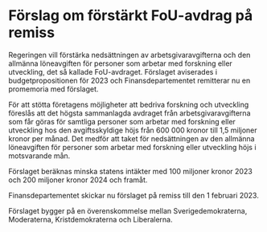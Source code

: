 # Förslag om förstärkt FoU-avdrag på remiss

Regeringen vill förstärka nedsättningen av arbetsgivaravgifterna och den allmänna löneavgiften för personer som arbetar med forskning eller utveckling, det så kallade FoU-avdraget. Förslaget aviserades i budgetpropositionen för 2023 och Finansdepartementet remitterar nu en promemoria med förslaget.

För att stötta företagens möjligheter att bedriva forskning och utveckling föreslås att det högsta sammanlagda avdraget från arbetsgivaravgifterna som får göras för samtliga personer som arbetar med forskning eller utveckling hos den avgiftsskyldige höjs från 600 000 kronor till 1,5 miljoner kronor per månad. Det medför att taket för nedsättningen av den allmänna löneavgiften för personer som arbetar med forskning eller utveckling höjs i motsvarande mån.

Förslaget beräknas minska statens intäkter med 100 miljoner kronor 2023 och 200 miljoner kronor 2024 och framåt.

Finansdepartementet skickar nu förslaget på remiss till den 1 februari 2023.

Förslaget bygger på en överenskommelse mellan Sverigedemokraterna, Moderaterna, Kristdemokraterna och Liberalerna.
